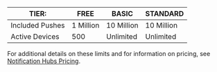 
| TIER: | FREE | BASIC | STANDARD |
|----|----|----|----|
| Included Pushes | 1 Million | 10 Million | 10 Million |
| Active Devices | 500 | Unlimited | Unlimited |



For additional details on these limits and for information on pricing, see [Notification Hubs Pricing](https://azure.microsoft.com/pricing/details/notification-hubs/). 
